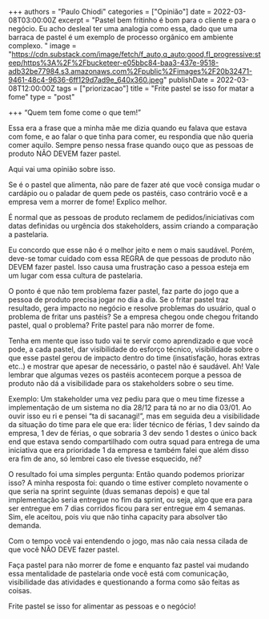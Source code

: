+++
authors = "Paulo Chiodi"
categories = ["Opinião"]
date = 2022-03-08T03:00:00Z
excerpt = "Pastel bem fritinho é bom para o cliente e para o negócio. Eu acho desleal ter uma analogia como essa, dado que uma barraca de pastel é um exemplo de processo orgânico em ambiente complexo. "
image = "https://cdn.substack.com/image/fetch/f_auto,q_auto:good,fl_progressive:steep/https%3A%2F%2Fbucketeer-e05bbc84-baa3-437e-9518-adb32be77984.s3.amazonaws.com%2Fpublic%2Fimages%2F20b32471-9461-48c4-9636-6ff129d7ad9e_640x360.jpeg"
publishDate = 2022-03-08T12:00:00Z
tags = ["priorizacao"]
title = "Frite pastel se isso for matar a fome"
type = "post"

+++
“Quem tem fome come o que tem!”

Essa era a frase que a minha mãe me dizia quando eu falava que estava com fome, e ao falar o que tinha para comer, eu respondia que não queria comer aquilo. Sempre penso nessa frase quando ouço que as pessoas de produto NÃO DEVEM fazer pastel. 

Aqui vai uma opinião sobre isso.

Se é o pastel que alimenta, não pare de fazer até que você consiga mudar o cardápio ou o paladar de quem pede os pastéis, caso contrário você e a empresa vem a morrer de fome! Explico melhor.

É normal que as pessoas de produto reclamem de pedidos/iniciativas com datas definidas ou urgência dos stakeholders, assim criando a comparação a pastelaria.

Eu concordo que esse não é o melhor jeito e nem o mais saudável. Porém, deve-se tomar cuidado com essa REGRA de que pessoas de produto não DEVEM fazer pastel. Isso causa uma frustração caso a pessoa esteja em um lugar com essa cultura de pastelaria.

O ponto é que não tem problema fazer pastel, faz parte do jogo que a pessoa de produto precisa jogar no dia a dia. Se o fritar pastel traz resultado, gera impacto no negócio e resolve problemas do usuário, qual o problema de fritar uns pastéis? Se a empresa chegou onde chegou fritando pastel, qual o problema? Frite pastel para não morrer de fome. 

Tenha em mente que isso tudo vai te servir como aprendizado e que você pode, a cada pastel, dar visibilidade do esforço técnico, visibilidade sobre o que esse pastel gerou de impacto dentro do time (insatisfação, horas extras etc..) e mostrar que apesar de necessário, o pastel não é saudável. Ah! Vale lembrar que algumas vezes os pastéis acontecem porque a pessoa de produto não dá a visibilidade para os stakeholders sobre o seu time.

Exemplo: Um stakeholder uma vez pediu para que o meu time fizesse a implementação de um sistema no dia 28/12 para tá no ar no dia 03/01. Ao ouvir isso eu ri e pensei “ta di sacanagi!”, mas em seguida deu a visibilidade da situação do time para ele que era: líder técnico de férias, 1 dev saindo da empresa, 1 dev de férias, o que sobraria 3 dev sendo 1 destes o único back end que estava sendo compartilhado com outra squad para entrega de uma iniciativa que era prioridade 1 da empresa e também falei que além disso era fim de ano, só lembrei caso ele tivesse esquecido, né?

O resultado foi uma simples pergunta: Então quando podemos priorizar isso? A minha resposta foi: quando o time estiver completo novamente o que seria na sprint seguinte (duas semanas depois) e que tal implementação seria entregue no fim da sprint, ou seja, algo que era para ser entregue em 7 dias corridos ficou para ser entregue em 4 semanas. Sim, ele aceitou, pois viu que não tinha capacity para absolver tão demanda.

Com o tempo você vai entendendo o jogo, mas não caia nessa cilada de que você NÃO DEVE fazer pastel.

Faça pastel para não morrer de fome e enquanto faz pastel vai mudando essa mentalidade de pastelaria onde você está com comunicação, visibilidade das atividades e questionando a forma como são feitas as coisas.

Frite pastel se isso for alimentar as pessoas e o negócio!